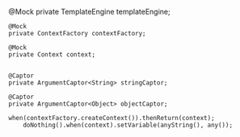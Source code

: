  @Mock
    private TemplateEngine templateEngine;

    @Mock
    private ContextFactory contextFactory;

    @Mock
    private Context context;


    @Captor
    private ArgumentCaptor<String> stringCaptor;

    @Captor
    private ArgumentCaptor<Object> objectCaptor;

    when(contextFactory.createContext()).thenReturn(context);
        doNothing().when(context).setVariable(anyString(), any());
